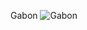 Gabon
![Gabon](https://user-images.githubusercontent.com/109108536/184028340-9a98422d-6549-4527-8592-293f47237c24.png)
